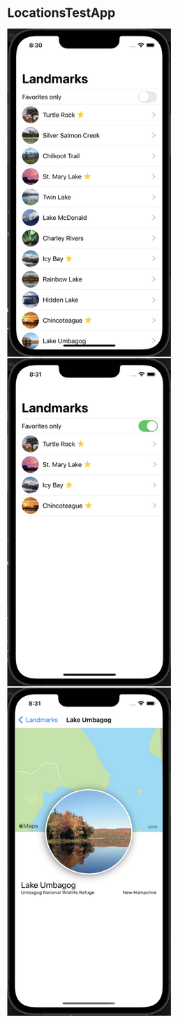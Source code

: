 # LocationsTestApp

<img src="1.png" width="375px" height="750px">
<img src="2.png" width="375px" height="750px">
<img src="3.png" width="375px" height="750px">
